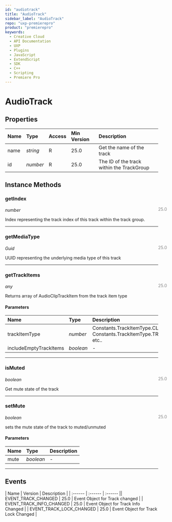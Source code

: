 ```yaml
---
id: "audiotrack"
title: "AudioTrack"
sidebar_label: "AudioTrack"
repo: "uxp-premierepro"
product: "premierepro"
keywords:
  - Creative Cloud
  - API Documentation
  - UXP
  - Plugins
  - JavaScript
  - ExtendScript
  - SDK
  - C++
  - Scripting
  - Premiere Pro
---
```


# AudioTrack  

## Properties

| Name | Type | Access | Min Version | Description |
| :------ | :------ | :------ | :------ | :------ |
| name | *string* | R | 25.0 | Get the name of the track |
| id | *number* | R | 25.0 | The ID of the track within the TrackGroup |

## Instance Methods

### getIndex

<span class="minversion" style="display: block; margin-bottom: -1em; margin-left: 36em; float:left; opacity:0.5;">25.0</span>

*number*
  
Index representing the track index of this track within the track group.

___

### getMediaType

<span class="minversion" style="display: block; margin-bottom: -1em; margin-left: 36em; float:left; opacity:0.5;">25.0</span>

*Guid*
  
UUID representing the underlying media type of this track

___

### getTrackItems

<span class="minversion" style="display: block; margin-bottom: -1em; margin-left: 36em; float:left; opacity:0.5;">25.0</span>

*any*
  
Returns array of AudioClipTrackItem from the track item type

#### Parameters

| Name | Type | Description |
| :------ | :------ | :------ |
| trackItemType | *number* | Constants.TrackItemType.CLIP, Constants.TrackItemType.TRANSITION etc..  |
| includeEmptyTrackItems | *boolean* | - |

___

### isMuted

<span class="minversion" style="display: block; margin-bottom: -1em; margin-left: 36em; float:left; opacity:0.5;">25.0</span>

*boolean*
  
Get mute state of the track

___

### setMute

<span class="minversion" style="display: block; margin-bottom: -1em; margin-left: 36em; float:left; opacity:0.5;">25.0</span>

*boolean*
  
sets the mute state of the track to muted/unmuted

#### Parameters

| Name | Type | Description |
| :------ | :------ | :------ |
| mute | *boolean* | - |

___

## Events

| Name | Version | Description |
| :------ | :------ | :------ || EVENT_TRACK_CHANGED | 25.0 | Event Object for Track changed |
| EVENT_TRACK_INFO_CHANGED | 25.0 | Event Object for Track Info Changed |
| EVENT_TRACK_LOCK_CHANGED | 25.0 | Event Object for Track Lock Changed |
